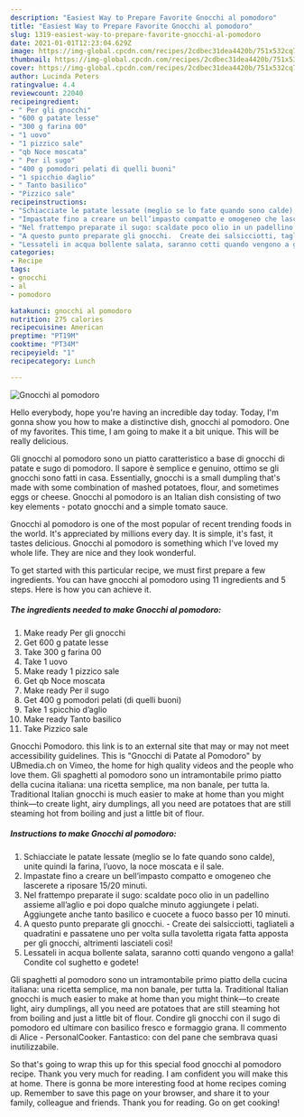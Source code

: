 ```yaml
---
description: "Easiest Way to Prepare Favorite Gnocchi al pomodoro"
title: "Easiest Way to Prepare Favorite Gnocchi al pomodoro"
slug: 1319-easiest-way-to-prepare-favorite-gnocchi-al-pomodoro
date: 2021-01-01T12:23:04.629Z
image: https://img-global.cpcdn.com/recipes/2cdbec31dea4420b/751x532cq70/gnocchi-al-pomodoro-recipe-main-photo.jpg
thumbnail: https://img-global.cpcdn.com/recipes/2cdbec31dea4420b/751x532cq70/gnocchi-al-pomodoro-recipe-main-photo.jpg
cover: https://img-global.cpcdn.com/recipes/2cdbec31dea4420b/751x532cq70/gnocchi-al-pomodoro-recipe-main-photo.jpg
author: Lucinda Peters
ratingvalue: 4.4
reviewcount: 22040
recipeingredient:
- " Per gli gnocchi"
- "600 g patate lesse"
- "300 g farina 00"
- "1 uovo"
- "1 pizzico sale"
- "qb Noce moscata"
- " Per il sugo"
- "400 g pomodori pelati di quelli buoni"
- "1 spicchio daglio"
- " Tanto basilico"
- "Pizzico sale"
recipeinstructions:
- "Schiacciate le patate lessate (meglio se lo fate quando sono calde), unite quindi la farina, l’uovo, la noce moscata e il sale."
- "Impastate fino a creare un bell’impasto compatto e omogeneo che lascerete a riposare 15/20 minuti."
- "Nel frattempo preparate il sugo: scaldate poco olio in un padellino assieme all’aglio e poi dopo qualche minuto aggiungete i pelati. Aggiungete anche tanto basilico e cuocete a fuoco basso per 10 minuti."
- "A questo punto preparate gli gnocchi.  Create dei salsicciotti, tagliateli a quadratini e passatene uno per volta sulla tavoletta rigata fatta apposta per gli gnocchi, altrimenti lasciateli così!"
- "Lessateli in acqua bollente salata, saranno cotti quando vengono a galla! Condite col sughetto e godete!"
categories:
- Recipe
tags:
- gnocchi
- al
- pomodoro

katakunci: gnocchi al pomodoro 
nutrition: 275 calories
recipecuisine: American
preptime: "PT19M"
cooktime: "PT34M"
recipeyield: "1"
recipecategory: Lunch

---
```



![Gnocchi al pomodoro](https://img-global.cpcdn.com/recipes/2cdbec31dea4420b/751x532cq70/gnocchi-al-pomodoro-recipe-main-photo.jpg)

Hello everybody, hope you're having an incredible day today. Today, I'm gonna show you how to make a distinctive dish, gnocchi al pomodoro. One of my favorites. This time, I am going to make it a bit unique. This will be really delicious.

Gli gnocchi al pomodoro sono un piatto caratteristico a base di gnocchi di patate e sugo di pomodoro. Il sapore è semplice e genuino, ottimo se gli gnocchi sono fatti in casa. Essentially, gnocchi is a small dumpling that&#39;s made with some combination of mashed potatoes, flour, and sometimes eggs or cheese. Gnocchi al pomodoro is an Italian dish consisting of two key elements - potato gnocchi and a simple tomato sauce.

Gnocchi al pomodoro is one of the most popular of recent trending foods in the world. It's appreciated by millions every day. It is simple, it's fast, it tastes delicious. Gnocchi al pomodoro is something which I've loved my whole life. They are nice and they look wonderful.


To get started with this particular recipe, we must first prepare a few ingredients. You can have gnocchi al pomodoro using 11 ingredients and 5 steps. Here is how you can achieve it.

<!--inarticleads1-->

##### The ingredients needed to make Gnocchi al pomodoro:

1. Make ready  Per gli gnocchi
1. Get 600 g patate lesse
1. Take 300 g farina 00
1. Take 1 uovo
1. Make ready 1 pizzico sale
1. Get qb Noce moscata
1. Make ready  Per il sugo
1. Get 400 g pomodori pelati (di quelli buoni)
1. Take 1 spicchio d’aglio
1. Make ready  Tanto basilico
1. Take Pizzico sale


Gnocchi Pomodoro. this link is to an external site that may or may not meet accessibility guidelines. This is &#34;Gnocchi di Patate al Pomodoro&#34; by UBmedia.ch on Vimeo, the home for high quality videos and the people who love them. Gli spaghetti al pomodoro sono un intramontabile primo piatto della cucina italiana: una ricetta semplice, ma non banale, per tutta la. Traditional Italian gnocchi is much easier to make at home than you might think—to create light, airy dumplings, all you need are potatoes that are still steaming hot from boiling and just a little bit of flour. 

<!--inarticleads2-->

##### Instructions to make Gnocchi al pomodoro:

1. Schiacciate le patate lessate (meglio se lo fate quando sono calde), unite quindi la farina, l’uovo, la noce moscata e il sale.
1. Impastate fino a creare un bell’impasto compatto e omogeneo che lascerete a riposare 15/20 minuti.
1. Nel frattempo preparate il sugo: scaldate poco olio in un padellino assieme all’aglio e poi dopo qualche minuto aggiungete i pelati. Aggiungete anche tanto basilico e cuocete a fuoco basso per 10 minuti.
1. A questo punto preparate gli gnocchi.  - Create dei salsicciotti, tagliateli a quadratini e passatene uno per volta sulla tavoletta rigata fatta apposta per gli gnocchi, altrimenti lasciateli così!
1. Lessateli in acqua bollente salata, saranno cotti quando vengono a galla! Condite col sughetto e godete!


Gli spaghetti al pomodoro sono un intramontabile primo piatto della cucina italiana: una ricetta semplice, ma non banale, per tutta la. Traditional Italian gnocchi is much easier to make at home than you might think—to create light, airy dumplings, all you need are potatoes that are still steaming hot from boiling and just a little bit of flour. Condire gli gnocchi con il sugo di pomodoro ed ultimare con basilico fresco e formaggio grana. Il commento di Alice - PersonalCooker. Fantastico: con del pane che sembrava quasi inutilizzabile. 

So that's going to wrap this up for this special food gnocchi al pomodoro recipe. Thank you very much for reading. I am confident you will make this at home. There is gonna be more interesting food at home recipes coming up. Remember to save this page on your browser, and share it to your family, colleague and friends. Thank you for reading. Go on get cooking!
